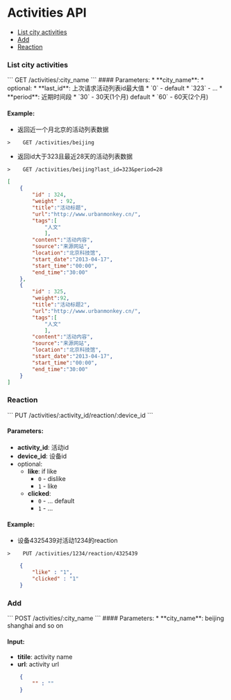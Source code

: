 Activities API
===========

* [List city activities](#list)
* [Add](#add)
* [Reaction](#reaction)

<h3 id="list">List city activities</h3>
```
GET /activities/:city_name
```
#### Parameters:
* **city_name**: 
* optional:
    * **last_id**: 上次请求活动列表id最大值
        * `0` -  default
        * `323` - ...
    * **period**: 近期时间段
        * `30` - 30天(1个月) default
        * `60` - 60天(2个月)

#### Example: 

* 返回近一个月北京的活动列表数据
```
>    GET /activities/beijing
```

* 返回id大于323且最近28天的活动列表数据
```
>    GET /activities/beijing?last_id=323&period=28
```

```json
[
    {
        "id" : 324,
        "weight" : 92,
        "title":"活动标题",
        "url":"http://www.urbanmonkey.cn/",
        "tags":[
            "人文"
            ],
        "content":"活动内容",
        "source":"来源网站",
        "location":"北京科技馆",
        "start_date":"2013-04-17",
        "start_time":"00:00",
        "end_time":"30:00"
    },
    {
        "id" : 325,
        "weight":92,
        "title":"活动标题2",
        "url":"http://www.urbanmonkey.cn/",
        "tags":[
            "人文"
            ],
        "content":"活动内容",
        "source":"来源网站",
        "location":"北京科技馆",
        "start_date":"2013-04-17",
        "start_time":"00:00",
        "end_time":"30:00"
    }
]
```

<h3 id="reaction">Reaction</h3>
```
PUT /activities/:activity_id/reaction/:device_id
```

#### Parameters:

* **activity_id**: 活动id
* **device_id**: 设备id
* optional:
    * **like**: if like
        * `0` - dislike 
        * `1` - like
    * **clicked**: 
        * `0` - ... default
        * `1` - ... 

#### Example: 

* 设备4325439对活动1234的reaction

```
>    PUT /activities/1234/reaction/4325439
```

```json
    {
        "like" : "1",
        "clicked" : "1" 
    }
```

<h3 id="add">Add</h3>
```
POST  /activities/:city_name
```
#### Parameters:
* **city_name**: beijing shanghai and so on

#### Input:
* **titile**: activity name
* **url**: activity url

```json
    {
        "" : ""
    }
```
